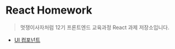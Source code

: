 # React Homework

> 멋쟁이사자처럼 12기 프론트엔드 교육과정 React 과제 저장소입니다.

- [UI 컴포넌트](https://github.com/Sungwoo00/react-homework/tree/main/public/components/HW1)
